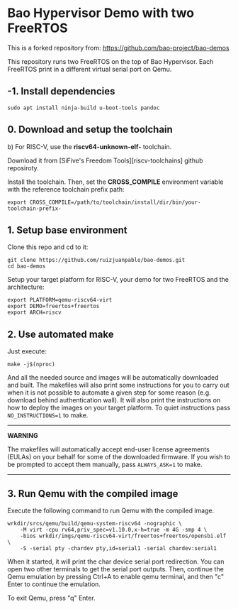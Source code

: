 # Bao Hypervisor Demo with two FreeRTOS

This is a forked repository from: https://github.com/bao-project/bao-demos

This repository runs two FreeRTOS on the top of Bao Hypervisor. Each FreeRTOS
print in a different virtual serial port on Qemu. 

## -1. Install dependencies

```
sudo apt install ninja-build u-boot-tools pandoc
```

## 0. Download and setup the toolchain

b) For RISC-V, use the **riscv64-unknown-elf-** toolchain.

Download it from [SiFive's Freedom Tools][riscv-toolchains] github reposiroty.

Install the toolchain. Then, set the **CROSS_COMPILE** environment variable 
with the reference toolchain prefix path:

```
export CROSS_COMPILE=/path/to/toolchain/install/dir/bin/your-toolchain-prefix-
```

## 1. Setup base environment

Clone this repo and cd to it:

```
git clone https://github.com/ruizjuanpablo/bao-demos.git
cd bao-demos
```

Setup your target platform for RISC-V, your demo for two FreeRTOS and
the architecture:

```
export PLATFORM=qemu-riscv64-virt
export DEMO=freertos+freertos
export ARCH=riscv
```

## 2. Use automated make

Just execute:

```
make -j$(nproc)
```

And all the needed source and images will be automatically downloaded and built. 
The makefiles will also print some instructions for you to carry out when it is 
not possible to automate a given step for some reason (e.g. download behind 
authentication wall). It will also print the instructions on how to deploy the
images on your target platform. To quiet instructions pass `NO_INSTRUCTIONS=1` 
to make.

---

**WARNING**

The makefiles will automatically accept end-user license agreements (EULAs) on 
your behalf for some of the downloaded firmware. If you wish to be prompted 
to accept them manually, pass `ALWAYS_ASK=1` to make.

---

## 3. Run Qemu with the compiled image


Execute the following command to run Qemu with the compiled image. 

```
wrkdir/srcs/qemu/build/qemu-system-riscv64 -nographic \
    -M virt -cpu rv64,priv_spec=v1.10.0,x-h=true -m 4G -smp 4 \
    -bios wrkdir/imgs/qemu-riscv64-virt/freertos+freertos/opensbi.elf \
    -S -serial pty -chardev pty,id=serial1 -serial chardev:serial1
```

When it started, it will print the char device serial port redirection. You can 
open two other terminals to get the serial port outputs. Then, continue the 
Qemu emulation by pressing Ctrl+A to enable qemu terminal, and then "c" Enter
to continue the emulation.  

To exit Qemu, press "q" Enter. 